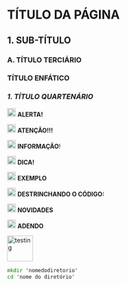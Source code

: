 # TÍTULO DA PÁGINA

## 1. SUB-TÍTULO

### A. TÍTULO TERCIÁRIO

### **TÍTULO ENFÁTICO**

### *1. TÍTULO QUARTENÁRIO*


<img  src="https://image.flaticon.com/icons/png/128/561/561270.png"  alt="alert"  width="20"/> ****ALERTA!****

<img  src="https://image.flaticon.com/icons/png/128/2797/2797387.png"  alt="attention"  width="20"/> ****ATENÇÃO!!!****

<img  src="https://image.flaticon.com/icons/png/128/1041/1041728.png"  alt="info"  width="20"/> ****INFORMAÇÃO****!

<img  src="https://image.flaticon.com/icons/png/128/841/841539.png"  alt="tips"  width="20"/> ****DICA!****

<img  src="https://image.flaticon.com/icons/png/128/1208/1208801.png"  alt="example"  width="20"/> ****EXEMPLO****

<img  src="https://image.flaticon.com/icons/png/128/3077/3077325.png"  alt="lupa/loupe"  width="20"/> ****DESTRINCHANDO O CÓDIGO:****

<img  src="https://image.flaticon.com/icons/png/128/891/891447.png"  alt="new"  width="20"/> ****NOVIDADES****

<img  src="https://image.flaticon.com/icons/png/128/3655/3655586.png"  alt="info"  width="20"/> ****ADENDO****

<img  src="https://image.flaticon.com/icons/png/128/2809/2809495.png"  alt="testing"  width="60"/>

```cmd
mkdir 'nomedodiretorio'
cd 'nome do diretório'
```

